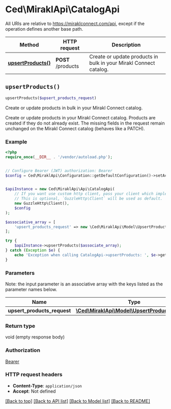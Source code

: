 # Ced\MiraklApi\CatalogApi

All URIs are relative to https://miraklconnect.com/api, except if the operation defines another base path.

| Method | HTTP request | Description |
| ------------- | ------------- | ------------- |
| [**upsertProducts()**](CatalogApi.md#upsertProducts) | **POST** /products | Create or update products in bulk in your Mirakl Connect catalog. |


## `upsertProducts()`

```php
upsertProducts($upsert_products_request)
```

Create or update products in bulk in your Mirakl Connect catalog.

Create or update products in your Mirakl Connect catalog. Products are created if they do not already exist. The missing fields in the request remain unchanged on the Mirakl Connect catalog (behaves like a PATCH).

### Example

```php
<?php
require_once(__DIR__ . '/vendor/autoload.php');


// Configure Bearer (JWT) authorization: Bearer
$config = Ced\MiraklApi\Configuration::getDefaultConfiguration()->setAccessToken('YOUR_ACCESS_TOKEN');


$apiInstance = new Ced\MiraklApi\Api\CatalogApi(
    // If you want use custom http client, pass your client which implements `GuzzleHttp\ClientInterface`.
    // This is optional, `GuzzleHttp\Client` will be used as default.
    new GuzzleHttp\Client(),
    $config
);

$associative_array = [
    'upsert_products_request' => new \Ced\MiraklApi\Model\UpsertProductsRequest(), // \Ced\MiraklApi\Model\UpsertProductsRequest
];

try {
    $apiInstance->upsertProducts($associate_array);
} catch (Exception $e) {
    echo 'Exception when calling CatalogApi->upsertProducts: ', $e->getMessage(), PHP_EOL;
}
```

### Parameters

Note: the input parameter is an associative array with the keys listed as the parameter names below.

| Name | Type | Description  | Notes |
| ------------- | ------------- | ------------- | ------------- |
| **upsert_products_request** | [**\Ced\MiraklApi\Model\UpsertProductsRequest**](../Model/UpsertProductsRequest.md)|  | |

### Return type

void (empty response body)

### Authorization

[Bearer](../../README.md#Bearer)

### HTTP request headers

- **Content-Type**: `application/json`
- **Accept**: Not defined

[[Back to top]](#) [[Back to API list]](../../README.md#endpoints)
[[Back to Model list]](../../README.md#models)
[[Back to README]](../../README.md)
